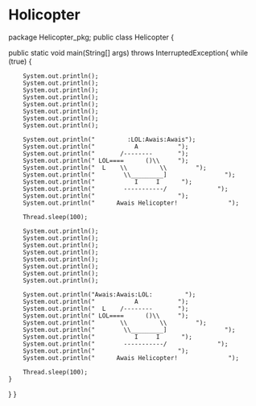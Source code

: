 # Holicopter

package Helicopter_pkg; 
public class Helicopter {

public static void main(String[] args) throws InterruptedException{
	while (true) {

		System.out.println();
		System.out.println();
		System.out.println();
		System.out.println();
		System.out.println();
		System.out.println();
		System.out.println();
		System.out.println();

		System.out.println("         :LOL:Awais:Awais");
		System.out.println("           A           ");
		System.out.println("       /--------       ");
		System.out.println(" LOL====      ()\\     ");
		System.out.println("  L    \\         \\        ");
		System.out.println("        \\_________]                ");
		System.out.println("           I     I      ");
		System.out.println("        -----------/              ");
		System.out.println("                       ");
		System.out.println("      Awais Helicopter!              ");

		Thread.sleep(100);

		System.out.println();
		System.out.println();
		System.out.println();
		System.out.println();
		System.out.println();
		System.out.println();
		System.out.println();
		System.out.println();

		System.out.println("Awais:Awais:LOL:         ");
		System.out.println("           A           ");
		System.out.println("  L    /--------       ");
		System.out.println(" LOL====      ()\\     ");
		System.out.println("       \\         \\        ");
		System.out.println("        \\_________]                ");
		System.out.println("           I     I      ");
		System.out.println("        -----------/              ");
		System.out.println("                       ");
		System.out.println("      Awais Helicopter!              ");

		Thread.sleep(100);
	}

}
}
